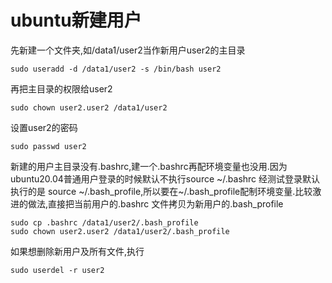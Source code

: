 # ubuntu新建用户
先新建一个文件夹,如/data1/user2当作新用户user2的主目录
```
sudo useradd -d /data1/user2 -s /bin/bash user2
```
再把主目录的权限给user2
```
sudo chown user2.user2 /data1/user2
```
设置user2的密码
```
sudo passwd user2
```
新建的用户主目录没有.bashrc,建一个.bashrc再配环境变量也没用.因为ubuntu20.04普通用户登录的时候默认不执行source ~/.bashrc
经测试登录默认执行的是 source ~/.bash_profile,所以要在~/.bash_profile配制环境变量.比较激进的做法,直接把当前用户的.bashrc
文件拷贝为新用户的.bash_profile
```
sudo cp .bashrc /data1/user2/.bash_profile
sudo chown user2.user2 /data1/user2/.bash_profile
```
如果想删除新用户及所有文件,执行
```
sudo userdel -r user2
```